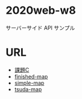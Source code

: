 # 2020web-w8
サーバーサイド API サンプル

# URL

- [課題C](kadaiC.html)
- [finished-map](finished-map-example.html)
- [simple-map](simple-maps-example.html)
- [tsuda-map](tsuda-maps-example.html)
